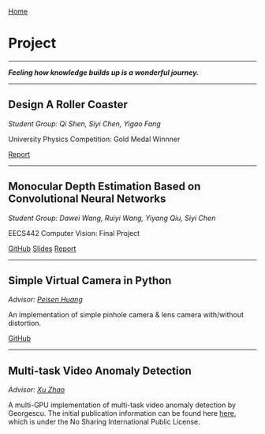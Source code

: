 [Home](index.md)

# Project

****

***Feeling how knowledge builds up is a wonderful journey.***

------

## Design A Roller Coaster

*Student Group: Qi Shen, Siyi Chen, Yigao Fang*

University Physics Competition: Gold Medal Winnner

[Report](Others/190B.pdf)

------

## Monocular Depth Estimation Based on Convolutional Neural Networks

*Student Group: Dawei Wang, Ruiyi Wang, Yiyang Qiu, Siyi Chen*

EECS442 Computer Vision: Final Project

[GitHub](https://github.com/Wangdawei00/EECS442-project)
[Slides](EECS442/slides.pdf)
[Report](EECS442/report.pdf)

------

## Simple Virtual Camera in Python
*Advisor: [Peisen Huang](https://www.ji.sjtu.edu.cn/about/faculty-staff/faculty-directory/faculty-detail/92/)*

An implementation of simple pinhole camera & lens camera with/without distortion.

[GitHub](https://github.com/ChicyChen/VirtualCameras)

------

## Multi-task Video Anomaly Detection
*Advisor: [Xu Zhao](https://imr.sjtu.edu.cn/en/po_adj/571.html)*

A multi-GPU implementation of multi-task video anomaly detection by Georgescu. The initial publication information can be found here [here](https://github.com/lilygeorgescu/AED-SSMTL), which is under the No Sharing International Public License. 
